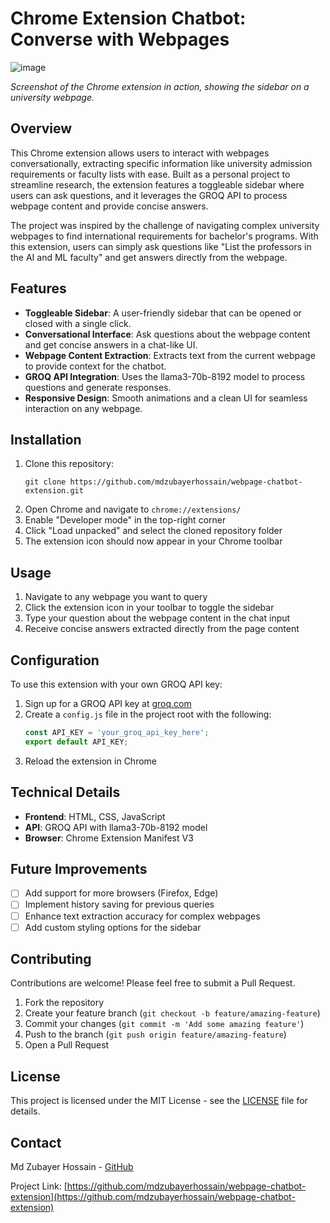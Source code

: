 # Chrome Extension Chatbot: Converse with Webpages

![image](https://github.com/user-attachments/assets/dc92c665-8f73-46e4-941c-52603d5f0adb)

*Screenshot of the Chrome extension in action, showing the sidebar on a university webpage.*

## Overview

This Chrome extension allows users to interact with webpages conversationally, extracting specific information like university admission requirements or faculty lists with ease. Built as a personal project to streamline research, the extension features a toggleable sidebar where users can ask questions, and it leverages the GROQ API to process webpage content and provide concise answers.

The project was inspired by the challenge of navigating complex university webpages to find international requirements for bachelor's programs. With this extension, users can simply ask questions like "List the professors in the AI and ML faculty" and get answers directly from the webpage.

## Features

* **Toggleable Sidebar**: A user-friendly sidebar that can be opened or closed with a single click.
* **Conversational Interface**: Ask questions about the webpage content and get concise answers in a chat-like UI.
* **Webpage Content Extraction**: Extracts text from the current webpage to provide context for the chatbot.
* **GROQ API Integration**: Uses the llama3-70b-8192 model to process questions and generate responses.
* **Responsive Design**: Smooth animations and a clean UI for seamless interaction on any webpage.

## Installation

1. Clone this repository:
   ```
   git clone https://github.com/mdzubayerhossain/webpage-chatbot-extension.git
   ```
2. Open Chrome and navigate to `chrome://extensions/`
3. Enable "Developer mode" in the top-right corner
4. Click "Load unpacked" and select the cloned repository folder
5. The extension icon should now appear in your Chrome toolbar

## Usage

1. Navigate to any webpage you want to query
2. Click the extension icon in your toolbar to toggle the sidebar
3. Type your question about the webpage content in the chat input
4. Receive concise answers extracted directly from the page content

## Configuration

To use this extension with your own GROQ API key:

1. Sign up for a GROQ API key at [groq.com](https://groq.com)
2. Create a `config.js` file in the project root with the following:
   ```javascript
   const API_KEY = 'your_groq_api_key_here';
   export default API_KEY;
   ```
3. Reload the extension in Chrome

## Technical Details

- **Frontend**: HTML, CSS, JavaScript
- **API**: GROQ API with llama3-70b-8192 model
- **Browser**: Chrome Extension Manifest V3

## Future Improvements

- [ ] Add support for more browsers (Firefox, Edge)
- [ ] Implement history saving for previous queries
- [ ] Enhance text extraction accuracy for complex webpages
- [ ] Add custom styling options for the sidebar

## Contributing

Contributions are welcome! Please feel free to submit a Pull Request.

1. Fork the repository
2. Create your feature branch (`git checkout -b feature/amazing-feature`)
3. Commit your changes (`git commit -m 'Add some amazing feature'`)
4. Push to the branch (`git push origin feature/amazing-feature`)
5. Open a Pull Request

## License

This project is licensed under the MIT License - see the [LICENSE](LICENSE) file for details.

## Contact

Md Zubayer Hossain - [GitHub](https://github.com/mdzubayerhossain)

Project Link: [https://github.com/mdzubayerhossain/webpage-chatbot-extension](https://github.com/mdzubayerhossain/webpage-chatbot-extension)

